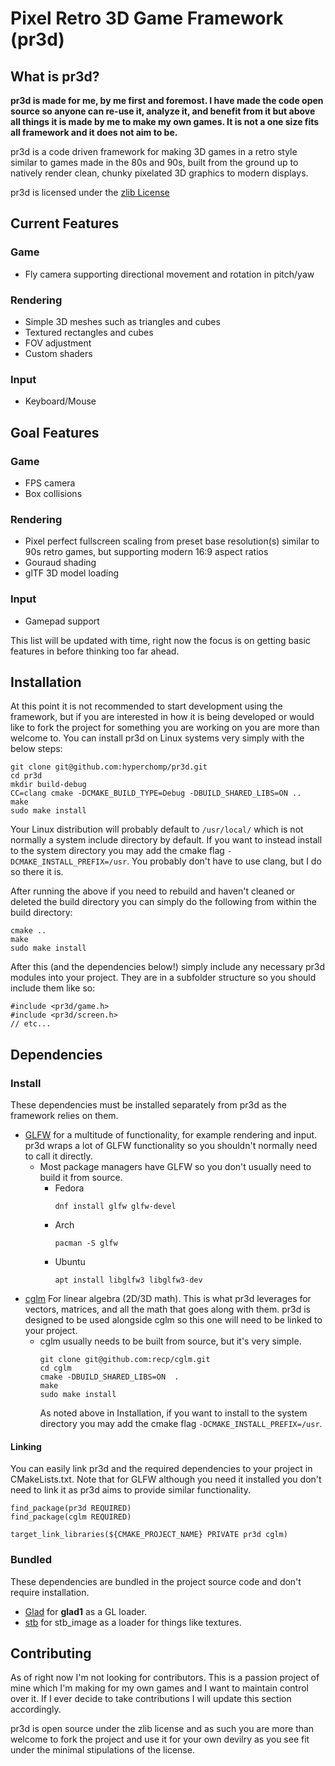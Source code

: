 # Pixel Retro 3D Game Framework (pr3d)

## What is pr3d?

**pr3d is made for me, by me first and foremost. I have made the code open source so anyone can re-use it, analyze it, and benefit from it but above all things it is made by me to make my own games. It is not a one size fits all framework and it does not aim to be.**

pr3d is a code driven framework for making 3D games in a retro style similar to games made in the 80s and 90s, built from the ground up to natively render clean, chunky pixelated 3D graphics to modern displays.

pr3d is licensed under the [zlib License](https://zlib.net/zlib_license.html)

## Current Features

### Game
* Fly camera supporting directional movement and rotation in pitch/yaw 

### Rendering
* Simple 3D meshes such as triangles and cubes
* Textured rectangles and cubes
* FOV adjustment
* Custom shaders

### Input
* Keyboard/Mouse

## Goal Features

### Game
* FPS camera
* Box collisions

### Rendering
* Pixel perfect fullscreen scaling from preset base resolution(s) similar to 90s retro games, but supporting modern 16:9 aspect ratios
* Gouraud shading
* glTF 3D model loading

### Input
* Gamepad support

This list will be updated with time, right now the focus is on getting basic features in before thinking too far ahead.

## Installation

At this point it is not recommended to start development using the framework, but if you are interested in how it is being developed or would like to fork the project for something you are working on you are more than welcome to. You can install pr3d on Linux systems very simply with the below steps:

```
git clone git@github.com:hyperchomp/pr3d.git
cd pr3d
mkdir build-debug
CC=clang cmake -DCMAKE_BUILD_TYPE=Debug -DBUILD_SHARED_LIBS=ON ..
make
sudo make install
```

Your Linux distribution will probably default to `/usr/local/` which is not normally a system include directory by default. If you want to instead install to the system directory you may add the cmake flag `-DCMAKE_INSTALL_PREFIX=/usr`. You probably don't have to use clang, but I do so there it is.

After running the above if you need to rebuild and haven't cleaned or deleted the build directory you can simply do the following from within the build directory:

```
cmake ..
make
sudo make install
```

After this (and the dependencies below!) simply include any necessary pr3d modules into your project. They are in a subfolder structure so you should include them like so:

```
#include <pr3d/game.h>
#include <pr3d/screen.h>
// etc...
```

## Dependencies
### Install
These dependencies must be installed separately from pr3d as the framework relies on them.
* [GLFW](https://github.com/glfw/glfw) for a multitude of functionality, for example rendering and input. pr3d wraps a lot of GLFW functionality so you shouldn't normally need to call it directly.
    * Most package managers have GLFW so you don't usually need to build it from source.
      * Fedora
        ```
        dnf install glfw glfw-devel
        ```
      * Arch
        ```
        pacman -S glfw
        ```
      * Ubuntu
        ```
        apt install libglfw3 libglfw3-dev
        ```
* [cglm](https://github.com/recp/cglm) For linear algebra (2D/3D math). This is what pr3d leverages for vectors, matrices, and all the math that goes along with them. pr3d is designed to be used alongside cglm so this one will need to be linked to your project.
    * cglm usually needs to be built from source, but it's very simple.
        ```
        git clone git@github.com:recp/cglm.git
        cd cglm
        cmake -DBUILD_SHARED_LIBS=ON  .
        make
        sudo make install
        ```
        As noted above in Installation, if you want to install to the system directory you may add the cmake flag `-DCMAKE_INSTALL_PREFIX=/usr`.

#### Linking
You can easily link pr3d and the required dependencies to your project in CMakeLists.txt. Note that for GLFW although you need it installed you don't need to link it as pr3d aims to provide similar functionality.
```
find_package(pr3d REQUIRED)
find_package(cglm REQUIRED)

target_link_libraries(${CMAKE_PROJECT_NAME} PRIVATE pr3d cglm)
```

### Bundled
These dependencies are bundled in the project source code and don't require installation.
* [Glad](https://github.com/Dav1dde/glad) for **glad1** as a GL loader.
* [stb](https://github.com/nothings/stb) for stb_image as a loader for things like textures.

## Contributing

As of right now I'm not looking for contributors. This is a passion project of mine which I'm making for my own games and I want to maintain control over it. If I ever decide to take contributions I will update this section accordingly.

pr3d is open source under the zlib license and as such you are more than welcome to fork the project and use it for your own devilry as you see fit under the minimal stipulations of the license.

